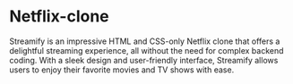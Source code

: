 # Netflix-clone
Streamify is an impressive HTML and CSS-only Netflix clone that offers a delightful streaming experience, all without the need for complex backend coding. With a sleek design and user-friendly interface, Streamify allows users to enjoy their favorite movies and TV shows with ease.
